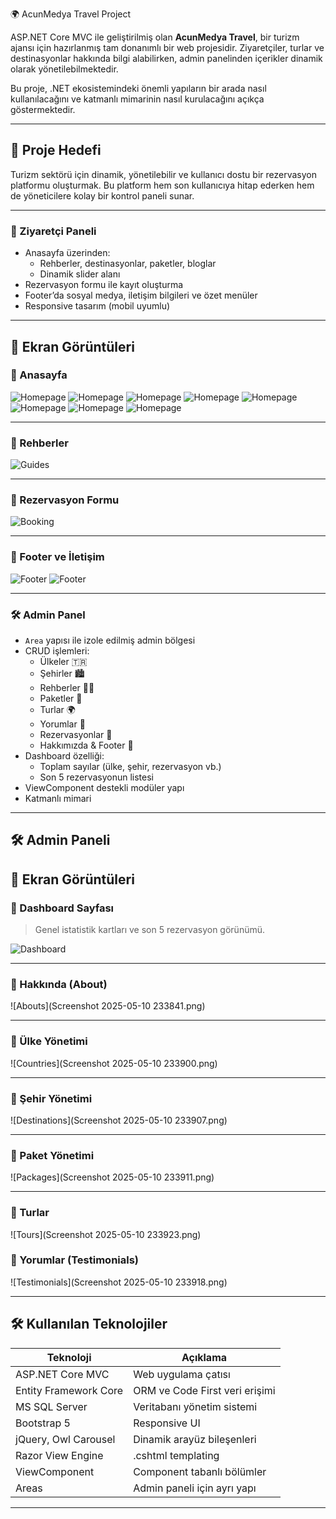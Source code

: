  🌍 AcunMedya Travel Project

ASP.NET Core MVC ile geliştirilmiş olan **AcunMedya Travel**, bir turizm ajansı için hazırlanmış tam donanımlı bir web projesidir. Ziyaretçiler, turlar ve destinasyonlar hakkında bilgi alabilirken, admin panelinden içerikler dinamik olarak yönetilebilmektedir.

Bu proje, .NET ekosistemindeki önemli yapıların bir arada nasıl kullanılacağını ve katmanlı mimarinin nasıl kurulacağını açıkça göstermektedir.

---

## 🎯 Proje Hedefi

Turizm sektörü için dinamik, yönetilebilir ve kullanıcı dostu bir rezervasyon platformu oluşturmak. Bu platform hem son kullanıcıya hitap ederken hem de yöneticilere kolay bir kontrol paneli sunar.

---

### 👤 Ziyaretçi Paneli

- Anasayfa üzerinden:
  - Rehberler, destinasyonlar, paketler, bloglar
  - Dinamik slider alanı
- Rezervasyon formu ile kayıt oluşturma
- Footer’da sosyal medya, iletişim bilgileri ve özet menüler
- Responsive tasarım (mobil uyumlu)

---
 ## 📸 Ekran Görüntüleri
 
### 🔹 Anasayfa

![Homepage](https://github.com/Sevval-Demir/AcunMedyaTravelProject/blob/main/Screenshot%202025-05-10%20233710.png)
![Homepage](https://github.com/Sevval-Demir/AcunMedyaTravelProject/blob/main/Screenshot%202025-05-10%20233723.png)
![Homepage](https://github.com/Sevval-Demir/AcunMedyaTravelProject/blob/main/Screenshot%202025-05-10%20233730.png)
![Homepage](https://github.com/Sevval-Demir/AcunMedyaTravelProject/blob/main/Screenshot%202025-05-10%20233744.png)
![Homepage](https://github.com/Sevval-Demir/AcunMedyaTravelProject/blob/main/Screenshot%202025-05-11%20001134.png)
![Homepage](https://github.com/Sevval-Demir/AcunMedyaTravelProject/blob/main/Screenshot%202025-05-11%20001516.png)
![Homepage](https://github.com/Sevval-Demir/AcunMedyaTravelProject/blob/main/Screenshot%202025-05-10%20233751.png)
![Homepage](https://github.com/Sevval-Demir/AcunMedyaTravelProject/blob/main/Screenshot%202025-05-10%20233758.png)

---

### 🔹 Rehberler

![Guides](https://github.com/Sevval-Demir/AcunMedyaTravelProject/blob/main/Screenshot%202025-05-10%20233816.png)

---

### 🔹 Rezervasyon Formu

![Booking](https://github.com/Sevval-Demir/AcunMedyaTravelProject/blob/main/Screenshot%202025-05-10%20233803.png)

---

### 🔹 Footer ve İletişim

![Footer](https://github.com/Sevval-Demir/AcunMedyaTravelProject/blob/main/Screenshot%202025-05-10%20233821.png)
![Footer](https://github.com/Sevval-Demir/AcunMedyaTravelProject/blob/main/Screenshot%202025-05-10%20233826.png)

---
### 🛠️ Admin Panel

- `Area` yapısı ile izole edilmiş admin bölgesi
- CRUD işlemleri:
  - Ülkeler 🇹🇷
  - Şehirler 🏙️
  - Rehberler 👨‍💼
  - Paketler 🎒
  - Turlar 🌍
  - Yorumlar 💬
  - Rezervasyonlar 📝
  - Hakkımızda & Footer 🧾
- Dashboard özelliği:
  - Toplam sayılar (ülke, şehir, rezervasyon vb.)
  - Son 5 rezervasyonun listesi
- ViewComponent destekli modüler yapı
- Katmanlı mimari

---
## 🛠️ Admin Paneli
## 📸 Ekran Görüntüleri
### 🔹 Dashboard Sayfası

> Genel istatistik kartları ve son 5 rezervasyon görünümü.

![Dashboard](https://github.com/Sevval-Demir/AcunMedyaTravelProject/blob/main/Screenshot%202025-05-10%20233834.png)

---
### 🔹 Hakkında (About)

![Abouts](Screenshot 2025-05-10 233841.png)

---

### 🔹 Ülke Yönetimi

![Countries](Screenshot 2025-05-10 233900.png)

---

### 🔹 Şehir Yönetimi

![Destinations](Screenshot 2025-05-10 233907.png)

---

### 🔹 Paket Yönetimi

![Packages](Screenshot 2025-05-10 233911.png)

---

### 🔹 Turlar

![Tours](Screenshot 2025-05-10 233923.png)


### 🔹 Yorumlar (Testimonials)

![Testimonials](Screenshot 2025-05-10 233918.png)

---
## 🛠 Kullanılan Teknolojiler

| Teknoloji             | Açıklama                                 |
|----------------------|------------------------------------------|
| ASP.NET Core MVC     | Web uygulama çatısı                      |
| Entity Framework Core| ORM ve Code First veri erişimi          |
| MS SQL Server        | Veritabanı yönetim sistemi               |
| Bootstrap 5          | Responsive UI                            |
| jQuery, Owl Carousel | Dinamik arayüz bileşenleri               |
| Razor View Engine    | .cshtml templating                       |
| ViewComponent        | Component tabanlı bölümler               |
| Areas                | Admin paneli için ayrı yapı              |

---
